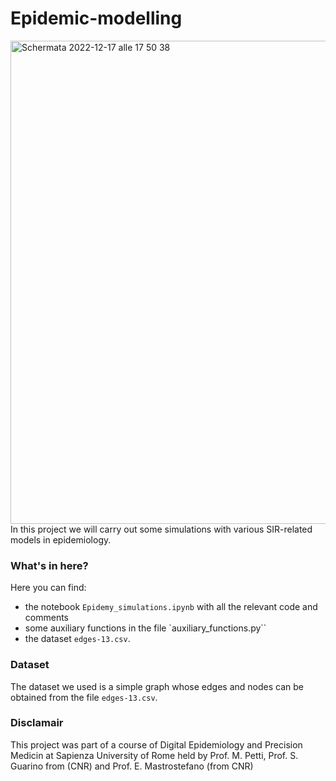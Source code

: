 # Epidemic-modelling
<img width="773" alt="Schermata 2022-12-17 alle 17 50 38" src="https://user-images.githubusercontent.com/91341004/208252560-33c5cee7-c190-4335-89aa-683d73a990d7.png">
In this project we will carry out some simulations with various SIR-related models in epidemiology. 

### What's in here?
Here you can find:
- the notebook `Epidemy_simulations.ipynb` with all the relevant code and comments
- some auxiliary functions in the file `auxiliary_functions.py``
- the dataset `edges-13.csv`.

### Dataset
The dataset we used is a simple graph whose edges and nodes can be obtained from the file `edges-13.csv`.

### Disclamair 
This project was part of a course of Digital Epidemiology and Precision Medicin at Sapienza University of Rome held by Prof. M. Petti, Prof. S. Guarino from (CNR) and Prof. E. Mastrostefano (from CNR)

